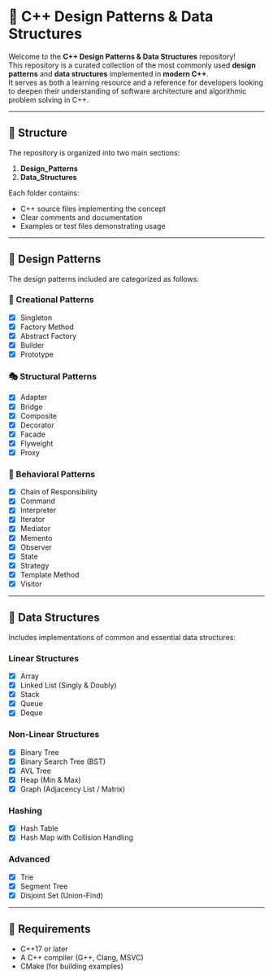 # 📘 C++ Design Patterns & Data Structures

Welcome to the **C++ Design Patterns & Data Structures** repository!  
This repository is a curated collection of the most commonly used **design patterns** and **data structures** implemented in **modern C++**.  
It serves as both a learning resource and a reference for developers looking to deepen their understanding of software architecture and algorithmic problem solving in C++.

---

## 📂 Structure

The repository is organized into two main sections:

1. **Design_Patterns**
2. **Data_Structures**

Each folder contains:
- C++ source files implementing the concept
- Clear comments and documentation
- Examples or test files demonstrating usage

---

## 🧠 Design Patterns

The design patterns included are categorized as follows:

### 🔨 Creational Patterns
- [x] Singleton
- [x] Factory Method
- [x] Abstract Factory
- [x] Builder
- [x] Prototype

### 🎭 Structural Patterns
- [x] Adapter
- [x] Bridge
- [x] Composite
- [x] Decorator
- [x] Facade
- [x] Flyweight
- [x] Proxy

### 🔁 Behavioral Patterns
- [x] Chain of Responsibility
- [x] Command
- [x] Interpreter
- [x] Iterator
- [x] Mediator
- [x] Memento
- [x] Observer
- [x] State
- [x] Strategy
- [x] Template Method
- [x] Visitor

---

## 🧱 Data Structures

Includes implementations of common and essential data structures:

### Linear Structures
- [x] Array
- [x] Linked List (Singly & Doubly)
- [x] Stack
- [x] Queue
- [x] Deque

### Non-Linear Structures
- [x] Binary Tree
- [x] Binary Search Tree (BST)
- [x] AVL Tree
- [x] Heap (Min & Max)
- [x] Graph (Adjacency List / Matrix)

### Hashing
- [x] Hash Table
- [x] Hash Map with Collision Handling

### Advanced
- [x] Trie
- [x] Segment Tree
- [x] Disjoint Set (Union-Find)

---

## 🔧 Requirements

- C++17 or later
- A C++ compiler (G++, Clang, MSVC)
- CMake (for building examples)